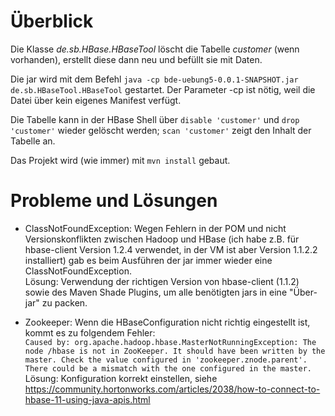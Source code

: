 # Überblick

Die Klasse *de.sb.HBase.HBaseTool* löscht die Tabelle *customer* (wenn vorhanden), erstellt diese dann neu und befüllt sie mit Daten.

Die jar wird mit dem Befehl ``java -cp bde-uebung5-0.0.1-SNAPSHOT.jar de.sb.HBaseTool.HBaseTool`` gestartet. Der Parameter -cp ist nötig, weil die Datei über kein eigenes Manifest verfügt.

Die Tabelle kann in der HBase Shell über `disable 'customer'` und `drop 'customer'` wieder gelöscht werden; `scan 'customer'` zeigt den Inhalt der Tabelle an.

Das Projekt wird (wie immer) mit `mvn install` gebaut.

# Probleme und Lösungen

+ ClassNotFoundException: Wegen Fehlern in der POM und nicht Versionskonflikten zwischen Hadoop und HBase (ich habe z.B. für hbase-client Version 1.2.4 verwendet, in der VM ist aber Version 1.1.2.2 installiert) gab es beim Ausführen der jar immer wieder eine ClassNotFoundException.  
  Lösung: Verwendung der richtigen Version von hbase-client (1.1.2) sowie des Maven Shade Plugins, um alle benötigten jars in eine "Über-jar" zu packen.

+ Zookeeper: Wenn die HBaseConfiguration nicht richtig eingestellt ist, kommt es zu folgendem Fehler:  
```Caused by: org.apache.hadoop.hbase.MasterNotRunningException: The node /hbase is not in ZooKeeper. It should have been written by the master. Check the value configured in 'zookeeper.znode.parent'. There could be a mismatch with the one configured in the master.```
Lösung: Konfiguration korrekt einstellen, siehe https://community.hortonworks.com/articles/2038/how-to-connect-to-hbase-11-using-java-apis.html
